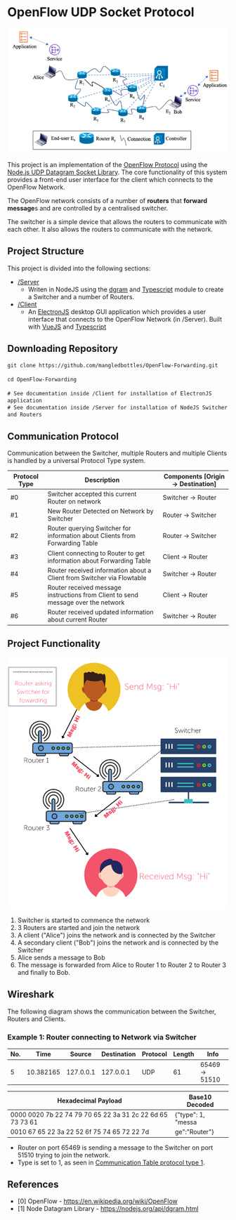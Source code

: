 # OpenFlow UDP Socket Protocol
![OpenFlow Network](Assets/Network.png)

This project is an implementation of the [OpenFlow Protocol](https://en.wikipedia.org/wiki/OpenFlow) using the [Node.js UDP Datagram Socket Library](https://nodejs.org/api/dgram.html). The core functionality of this system provides a front-end user interface for the client which connects to the OpenFlow Network.

The OpenFlow network consists of a number of **routers** that **forward message**s and are controlled by a centralised switcher.

The switcher is a simple device that allows the routers to communicate with each other. It also allows the routers to communicate with the network.

## Project Structure
This project is divided into the following sections:
- [/Server](/Server)
  - Writen in NodeJS using the [dgram](https://nodejs.org/api/dgram.html) and [Typescript](https://www.typescriptlang.org/) module to create a Switcher and a number of Routers.
- [/Client](/Client)
  - An [ElectronJS](https://www.electronjs.org/) desktop GUI application which provides a user interface that connects to the OpenFlow Network (in /Server). Built with [VueJS](https://vuejs.org/) and [Typescript](https://www.typescriptlang.org/)
  
## Downloading Repository
```
git clone https://github.com/mangledbottles/OpenFlow-Forwarding.git

cd OpenFlow-Forwarding

# See documentation inside /Client for installation of ElectronJS application
# See documentation inside /Server for installation of NodeJS Switcher and Routers
```

## Communication Protocol
Communication between the Switcher, multiple Routers and multiple Clients is handled by a universal Protocol Type system.

| Protocol Type | Description | Components [Origin -> Destination] |
| ------------- | ----------- | ---------- |
| #0 | Switcher accepted this current Router on network | Switcher -> Router |
| #1             | New Router Detected on Network by Switcher | Router -> Switcher |
| #2 | Router querying Switcher for information about Clients from Forwarding Table | Router -> Switcher |
| #3 | Client connecting to Router to get information about Forwarding Table | Client -> Router |
| #4 | Router received information about a Client from Switcher via Flowtable | Switcher -> Router |
| #5 | Router received message instructions from Client to send message over the network | Client -> Router |
| #6 | Router received updated information about current Router | Switcher -> Router |

## Project Functionality
![Flow Forwarding](Assets/FlowForwardingGraphic.png)
1. Switcher is started to commence the network
2. 3 Routers are started and join the network
3. A client ("Alice") joins the network and is connected by the Switcher
4. A secondary client ("Bob") joins the network and is connected by the Switcher
5. Alice sends a message to Bob
6. The message is forwarded from Alice to Router 1 to Router 2 to Router 3 and finally to Bob.


## Wireshark
The following diagram shows the communication between the Switcher, Routers and Clients.

### Example 1: Router connecting to Network via Switcher
| No. | Time | Source | Destination | Protocol | Length | Info |
| ---- | ---- | ------ | ----------- | -------- | ----- | ---- |
| 5 | 10.382165 | 127.0.0.1 | 127.0.0.1 | UDP | 61 | 65469 -> 51510 |

| Hexadecimal Payload | Base10 Decoded |
| ------------------- | -------------- |
| 0000 0020 7b 22 74 79 70 65 22 3a 31 2c 22 6d 65 73 73 61 | {"type": 1, "messa |
| 0010 67 65 22 3a 22 52 6f 75 74 65 72 22 7d | ge":"Router"} |

- Router on port 65469 is sending a message to the Switcher on port 51510 trying to join the network. 
- Type is set to 1, as seen in [Communication Table protocol type 1](#Communication-Protocol).

## References
- [0] OpenFlow - https://en.wikipedia.org/wiki/OpenFlow
- [1] Node Datagram Library - https://nodejs.org/api/dgram.html
